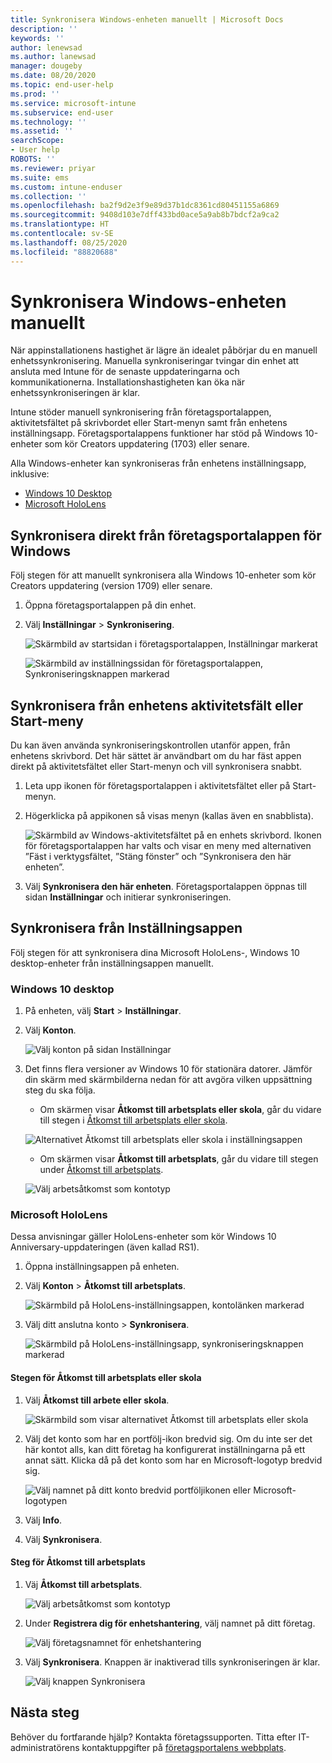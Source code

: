 ```yaml
---
title: Synkronisera Windows-enheten manuellt | Microsoft Docs
description: ''
keywords: ''
author: lenewsad
ms.author: lanewsad
manager: dougeby
ms.date: 08/20/2020
ms.topic: end-user-help
ms.prod: ''
ms.service: microsoft-intune
ms.subservice: end-user
ms.technology: ''
ms.assetid: ''
searchScope:
- User help
ROBOTS: ''
ms.reviewer: priyar
ms.suite: ems
ms.custom: intune-enduser
ms.collection: ''
ms.openlocfilehash: ba2f9d2e3f9e89d37b1dc8361cd80451155a6869
ms.sourcegitcommit: 9408d103e7dff433bd0ace5a9ab8b7bdcf2a9ca2
ms.translationtype: HT
ms.contentlocale: sv-SE
ms.lasthandoff: 08/25/2020
ms.locfileid: "88820688"
---
```

# <a name="sync-your-windows-device-manually"></a>Synkronisera Windows-enheten manuellt

När appinstallationens hastighet är lägre än idealet påbörjar du en manuell enhetssynkronisering. Manuella synkroniseringar tvingar din enhet att ansluta med Intune för de senaste uppdateringarna och kommunikationerna. Installationshastigheten kan öka när enhetssynkroniseringen är klar.

Intune stöder manuell synkronisering från företagsportalappen, aktivitetsfältet på skrivbordet eller Start-menyn samt från enhetens inställningsapp. Företagsportalappens funktioner har stöd på Windows 10-enheter som kör Creators uppdatering (1703) eller senare. 

Alla Windows-enheter kan synkroniseras från enhetens inställningsapp, inklusive:

* [Windows 10 Desktop](#windows-10-desktop)  
* [Microsoft HoloLens](#microsoft-hololens)   

## <a name="sync-directly-from-company-portal-app-for-windows"></a>Synkronisera direkt från företagsportalappen för Windows
Följ stegen för att manuellt synkronisera alla Windows 10-enheter som kör Creators uppdatering (version 1709) eller senare.

1. Öppna företagsportalappen på din enhet.

2. Välj **Inställningar** > **Synkronisering**.

    ![Skärmbild av startsidan i företagsportalappen, Inställningar markerat](./media/RS1_homePage_settings_04.png)  
    
    ![Skärmbild av inställningssidan för företagsportalappen, Synkroniseringsknappen markerad](./media/RS1_settingspage_sync05.png)  

## <a name="sync-from-device-taskbar-or-start-menu"></a>Synkronisera från enhetens aktivitetsfält eller Start-meny   

Du kan även använda synkroniseringskontrollen utanför appen, från enhetens skrivbord. Det här sättet är användbart om du har fäst appen direkt på aktivitetsfältet eller Start-menyn och vill synkronisera snabbt.  

1. Leta upp ikonen för företagsportalappen i aktivitetsfältet eller på Start-menyn.  
2. Högerklicka på appikonen så visas menyn (kallas även en snabblista).  

    ![Skärmbild av Windows-aktivitetsfältet på en enhets skrivbord. Ikonen för företagsportalappen har valts och visar en meny med alternativen ”Fäst i verktygsfältet, ”Stäng fönster” och ”Synkronisera den här enheten”.](./media/sync-device-from-start-menu-1807.png)  

3. Välj **Synkronisera den här enheten**. Företagsportalappen öppnas till sidan **Inställningar** och initierar synkroniseringen.  

## <a name="sync-from-settings-app"></a>Synkronisera från Inställningsappen 
Följ stegen för att synkronisera dina Microsoft HoloLens-, Windows 10 desktop-enheter från inställningsappen manuellt.  

### <a name="windows-10-desktop"></a>Windows 10 desktop
1. På enheten, välj **Start** > **Inställningar**.

2. Välj **Konton**.

    ![Välj konton på sidan Inställningar](./media/win10pc-sync-2-settings-accounts.png)  

3. Det finns flera versioner av Windows 10 för stationära datorer. Jämför din skärm med skärmbilderna nedan för att avgöra vilken uppsättning steg du ska följa. 

    * Om skärmen visar **Åtkomst till arbetsplats eller skola**, går du vidare till stegen i [Åtkomst till arbetsplats eller skola](#access-work-or-school-steps).

    ![Alternativet Åtkomst till arbetsplats eller skola i inställningsappen](./media/w10-enroll-rs1-connect-to-work-or-school.png)  

    * Om skärmen visar **Åtkomst till arbetsplats**, går du vidare till stegen under [Åtkomst till arbetsplats](#work-access-steps).  

    ![Välj arbetsåtkomst som kontotyp](./media/win10pc-sync-3-work-access.png)

### <a name="microsoft-hololens"></a>Microsoft HoloLens  
Dessa anvisningar gäller HoloLens-enheter som kör Windows 10 Anniversary-uppdateringen (även kallad RS1).  

1. Öppna inställningsappen på enheten.  

2. Välj **Konton** > **Åtkomst till arbetsplats**.  

    ![Skärmbild på HoloLens-inställningsappen, kontolänken markerad](./media/RS1_holoLens_SettingsRS1_Accounts_06.png)  

3. Välj ditt anslutna konto > **Synkronisera**.  

    ![Skärmbild på HoloLens-inställningsapp, synkroniseringsknappen markerad](./media/RS1_holoLens_SyncRS1_Sync_08.png)   

#### <a name="access-work-or-school-steps"></a>Stegen för Åtkomst till arbetsplats eller skola  

1. Välj **Åtkomst till arbete eller skola**.

    ![Skärmbild som visar alternativet Åtkomst till arbetsplats eller skola](./media/w10-enroll-rs1-connect-to-work-or-school.png)  

2. Välj det konto som har en portfölj-ikon bredvid sig. Om du inte ser det här kontot alls, kan ditt företag ha konfigurerat inställningarna på ett annat sätt. Klicka då på det konto som har en Microsoft-logotyp bredvid sig.

     ![Välj namnet på ditt konto bredvid portföljikonen eller Microsoft-logotypen](./media/win10pc-rs1-sync-info-button.png)

3. Välj **Info**. 

4. Välj **Synkronisera**. 

#### <a name="work-access-steps"></a>Steg för Åtkomst till arbetsplats

1. Väj **Åtkomst till arbetsplats**.

    ![Välj arbetsåtkomst som kontotyp](./media/win10pc-sync-3-work-access.png)

2. Under **Registrera dig för enhetshantering**, välj namnet på ditt företag.

    ![Välj företagsnamnet för enhetshantering](./media/win10pc-sync-4-tap-com-name.png)

3. Välj **Synkronisera**. Knappen är inaktiverad tills synkroniseringen är klar.

    ![Välj knappen Synkronisera](./media/win10pc-sync-5-tap-sync.png)  
    
## <a name="next-steps"></a>Nästa steg  

Behöver du fortfarande hjälp? Kontakta företagssupporten. Titta efter IT-administratörens kontaktuppgifter på [företagsportalens webbplats](https://go.microsoft.com/fwlink/?linkid=2010980).
